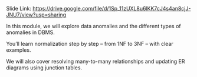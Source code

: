 Slide Link: https://drive.google.com/file/d/1Sp_11zUXL8u6lKK7cJ4s4an8cjJ-JNU7/view?usp=sharing



In this module, we will explore data anomalies and the different types of anomalies in DBMS.

You’ll learn normalization step by step – from 1NF to 3NF – with clear examples.

We will also cover resolving many-to-many relationships and updating ER diagrams using junction tables.

